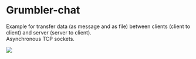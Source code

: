 # Grumbler-chat


Example for transfer data (as message and as file) between clients (client to client) and server (server to client).  
Asynchronous TCP sockets.




<img src="https://user-images.githubusercontent.com/30021708/150487405-46fef70c-894c-4ffb-a5a1-229e1dd5596e.png"/>
